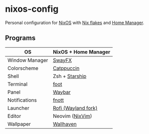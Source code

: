 # nixos-config

Personal configuration for [NixOS](https://nixos.org/) with
[Nix flakes](https://nixos.wiki/wiki/Flakes) and
[Home Manager](https://github.com/nix-community/home-manager).

## Programs

| OS             | NixOS + Home Manager                                       |
| -------------- | ---------------------------------------------------------- |
| Window Manager | [SwayFX](https://github.com/WillPower3309/swayfx)          |
| Colorscheme    | [Catppuccin](https://github.com/catppuccin/catppuccin)     |
| Shell          | Zsh + [Starship](https://github.com/starship/starship)     |
| Terminal       | [foot](https://codeberg.org/dnkl/foot)                     |
| Panel          | [Waybar](https://github.com/Alexays/Waybar)                |
| Notifications  | [fnott](https://codeberg.org/dnkl/fnott)                   |
| Launcher       | [Rofi (Wayland fork)](https://github.com/lbonn/rofi)       |
| Editor         | Neovim ([NixVim](https://github.com/nix-community/nixvim)) |
| Wallpaper      | [Wallhaven](https://wallhaven.cc/w/p9x1ee)
